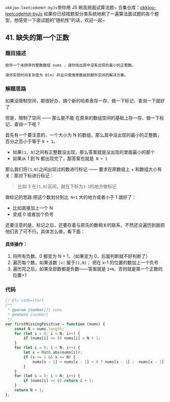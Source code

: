 `okkjoo-leetcodeHot-byJs`带你用 JS 刷高频面试算法题~ 合集仓库：[okkjoo-leetcodeHot-byJs](https://github.com/okkjoo/okkjoo-leetcodeHot-byJs)
如果你已经按题型分类系统地刷了一遍算法面试题的各个题型，想感受一下面试题的”随机性”的话，欢迎一起~

## 41. 缺失的第一个正数

### 题目描述

```
给你一个未排序的整数数组 nums ，请你找出其中没有出现的最小的正整数。

请你实现时间复杂度为 O(n) 并且只使用常数级别额外空间的解决方案。
```

### 解题思路

如果没限制空间，那很好办，搞个新的哈希表存一存、做一下标记、查询一下就好了

但是，限制了空间 —— 那么能不能 在原来的数组空间的基础上存一存、做一下标记、查询一下呢？

首先有一个要注意的，一个大小为 N 的数组，那么其中没出现的最小的正整数，百分之百小于等于 `N + 1`。

- 如果`[1, N]`之间有正整数没出现，那么答案就是没出现的里面最小的那个
- 如果从 1 到 N 都出现完了，那答案也就是` N + 1`

那么我们将`[1,N]`之间出现过的数进行标记 —— 要求在原数组上 + 和数组大小有关：那对下标进行标记：

> 比如 3 在`[1,N]`区间，就在下标为`3-1`的地方做标记

做标记的思路:把这个数划分到比` N+1` 大的地方或者小于 1 就好了：

- 比如直接加上一个 N
- 变成 0 或者加个负号

还要注意的是，标记之后，还要存着与原先的数相关的联系，不然还没遍历到就把他们丢了可不行。具体怎么做，看下面：

#### 具体操作：

1. 将所有负数、0 都变为 N + 1，（如果变为 0，后面判断就不好判断了）
2. 遍历每个数，如果该数 `|x|` 属于`[1,N]`；
   把在 x-1 的位置的数加上一个负号
3. 遍历完之后，如果全部数都是负数——答案就是 `1+N`，否则就是第一个正数的位置+1

### 代码

```js
// @lc code=start
/**
 * @param {number[]} nums
 * @return {number}
 */
var firstMissingPositive = function (nums) {
	const N = nums.length;
	for (let i = 0; i < N; i++) {
		if (nums[i] <= 0) nums[i] = N + 1;
	}
	for (let i = 0; i < N; i++) {
		let x = Math.abs(nums[i]);
		if (x >= 1 && x <= N) {
			nums[x - 1] = nums[x - 1] < 0 ? nums[x - 1] : -nums[x - 1];
		}
	}
	for (let i = 0; i < N; i++) {
		if (nums[i] >= 0) return i + 1;
	}
	return N + 1;
};
```
